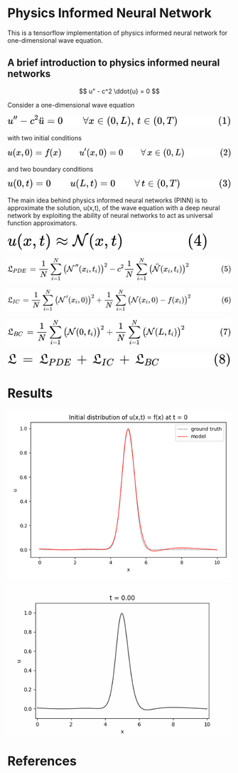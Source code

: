 # Physics Informed Neural Network

This is a tensorflow implementation of physics informed neural 
network for one-dimensional wave equation.

## A brief introduction to physics informed neural networks

$$
u" - c^2 \ddot{u} = 0
$$

Consider a one-dimensional wave equation 

![equation](equations/light_mode/1.svg)

with two initial conditions

![equation](equations/light_mode/2.svg)

and two boundary conditions

![equation](equations/light_mode/3.svg)

The main idea behind physics informed neural networks (PINN) is to approximate 
the solution, u(x,t), of the wave equation with a deep neural network by 
exploiting the ability of neural networks to act as universal function 
approximators.

![equation](equations/light_mode/4.svg)

![equation](equations/light_mode/5.svg)

![equation](equations/light_mode/6.svg)

![equation](equations/light_mode/7.svg)

![equation](equations/light_mode/8.svg)

# Results

![results](results/initial_distribution.png)

![results](results/wave_propagation.gif)

# References




